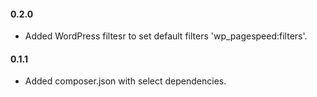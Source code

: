 #### 0.2.0
* Added WordPress filtesr to set default filters 'wp_pagespeed:filters'.

#### 0.1.1
* Added composer.json with select dependencies.
